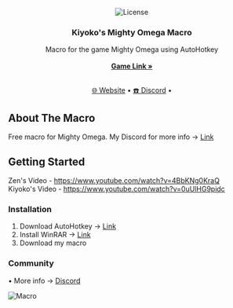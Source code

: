   <p align="center">
    <img alt="License" src="https://camo.githubusercontent.com/1fa5dd0488f9004c806e1e402a68aaa3a998554fc47f33f4dd6892cc8b39d6ff/68747470733a2f2f696d672e736869656c64732e696f2f6769746875622f6c6963656e73652f61746c61732d6f732f61746c61733f7374796c653d666f722d7468652d6261646765266c6f676f3d67697468756226636f6c6f723d314139314646"/>
  </p>

<div id="top"></div>

<h3 align="center">Kiyoko's Mighty Omega Macro</h3>

  <p align="center">
    Macro for the game Mighty Omega using AutoHotkey
    <br />
    <br />
    <a href="https://www.roblox.com/games/4878988249"><strong>Game Link »</strong></a>
    <br />
    <br />
    <p align="center">
  <a href="https://kiyokosmacros.netlify.app" target="_blank">🌐 Website</a>
  •
  <a href="https://discord.gg/8xPc9x4Gus" target="_blank">☎️ Discord</a>
  •
</p>
  </p>
</div>








## About The Macro
Free macro for Mighty Omega. My Discord for more info → [Link](https://discord.gg/RCc6ntue5j)





<!-- GETTING STARTED -->
## Getting Started

Zen's Video - https://www.youtube.com/watch?v=4BbKNg0KraQ
<br />
Kiyoko's Video - https://www.youtube.com/watch?v=0uUlHG9pidc



### Installation

1. Download AutoHotkey → [Link](https://www.autohotkey.com/)
2. Install WinRAR → [Link](https://www.win-rar.com/start.html?&L=0)
3. Download my macro

### Community
   • More info → [Discord](https://discord.gg/RCc6ntue5j)

![Macro](https://cdn.discordapp.com/attachments/805557659226210335/1229621130793320499/kiyokothumbnail.png?ex=663058ea&is=661de3ea&hm=5dbf82509168d268a5fdca96f3ffb60cd9f81fac9cd6a421c5aea564b26b1dd3&)




